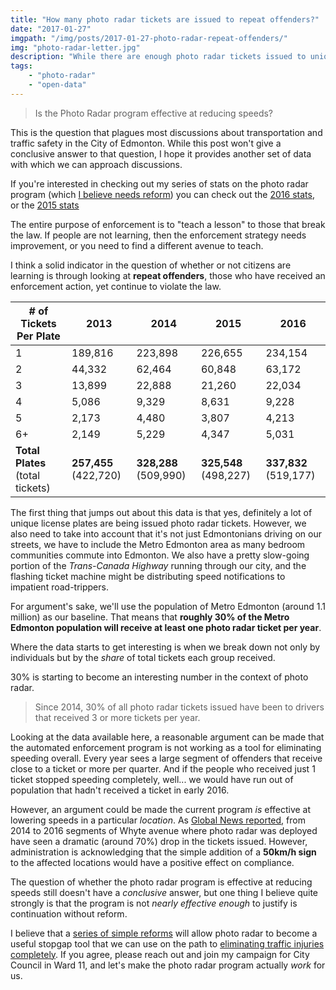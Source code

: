 ```yaml
---
title: "How many photo radar tickets are issued to repeat offenders?"
date: "2017-01-27"
imgpath: "/img/posts/2017-01-27-photo-radar-repeat-offenders/"
img: "photo-radar-letter.jpg"
description: "While there are enough photo radar tickets issued to unique license plates to give one to 30% of Metro Edmonton residents, 30% of all tickets are issued to plates that receive 3 or more per year."
tags: 
    - "photo-radar"
    - "open-data"
---
```


> Is the Photo Radar program effective at reducing speeds?

This is the question that plagues most discussions about transportation and traffic safety in the City of Edmonton. While
this post won't give a conclusive answer to that question, I hope it provides another set of data with which we can
approach discussions.

If you're interested in checking out my series of stats on the photo radar program (which [I believe needs reform](/photo-radar-reform)) you can check
out the [2016 stats](/blog/2017/01/05/edmonton-photo-radar-statisitics-for-2016/), or the [2015 stats](/blog/2016/01/25/edmonton-photo-radar-2015-stats/)

The entire purpose of enforcement is to "teach a lesson" to those that break the law. If people are not learning, then
the enforcement strategy needs improvement, or you need to find a different avenue to teach.

I think a solid indicator in the question of whether or not citizens are learning is through looking at **repeat offenders**, those
who have received an enforcement action, yet continue to violate the law.

| # of Tickets Per Plate             | 2013                    | 2014                    | 2015                        | 2016                    |
|------------------------------------|-------------------------|-------------------------|-----------------------------|-------------------------|
| 1                                  | 189,816                 | 223,898                 | 226,655                     | 234,154                 |
| 2                                  | 44,332                  | 62,464                  | 60,848                      | 63,172                  |
| 3                                  | 13,899                  | 22,888                  | 21,260                      | 22,034                  |
| 4                                  | 5,086                   | 9,329                   | 8,631                       | 9,228                   |
| 5                                  | 2,173                   | 4,480                   | 3,807                       | 4,213                   |
| 6+                                 | 2,149                   | 5,229                   | 4,347                       | 5,031                   |
| **Total Plates** (total tickets)   | **257,455** (422,720)   | **328,288** (509,990)   | **325,548** (498,227)       | **337,832** (519,177)   |

The first thing that jumps out about this data is that yes, definitely a lot of unique license plates are being issued photo radar tickets.
However, we also need to take into account that it's not just Edmontonians driving on our streets, we have to include the Metro Edmonton area
as many bedroom communities commute into Edmonton. We also have a pretty slow-going portion of the *Trans-Canada Highway* running through
our city, and the flashing ticket machine might be distributing speed notifications to impatient road-trippers. 

For argument's sake, we'll use the population of Metro Edmonton (around 1.1 million) as our baseline. That means that **roughly
30% of the Metro Edmonton population will receive at least one photo radar ticket per year**.

Where the data starts to get interesting is when we break down not only by individuals but by the _share_ of total tickets each group received.

<script src="https://cdnjs.cloudflare.com/ajax/libs/Chart.js/2.4.0/Chart.bundle.min.js"></script>
<div>
    <canvas id="ticket-chart" style="max-width:100%" width=400 height=300></canvas>
</div>


<script>
var ctx = document.getElementById("ticket-chart");
var myChart = new Chart(ctx, {
    type: 'bar',
    data: {
        labels: ["2013", "2014", "2015", "2016" ],
        datasets: [{
            label: '1 ticket received',
            data: [189816, 223898, 226655, 234154],
            fill: false,
            backgroundColor: "rgba(219, 194, 96,0.4)",
            borderColor: "rgba(219, 194, 96,1)"
        },
        {
            label: '2 tickets received',
            data: [88664, 124928, 121696, 126344],
            fill: false,
            backgroundColor: "rgba(240, 224, 115,0.4)",
            borderColor: "rgba(240, 224, 115,1)"
        },
        {
            label: '3 tickets received',
            data: [ 41697, 68664, 63780, 66102],
            fill: false,
            backgroundColor: "rgba(237, 115, 46,0.4)",
            borderColor: "rgba(237, 115, 46,1)"
        },
        {
            label: '4 tickets received',
            data: [ 20344, 37316, 34534, 36912],
            fill: false,
            backgroundColor: "rgba(237, 103, 23,0.4)",
            borderColor: "rgba(237, 103, 23,1)"
        },
        {
            label: '5 tickets received',
            data: [ 10865, 22400, 19035, 21065],
            fill: false,
            backgroundColor: "rgba(237, 92, 30,0.4)",
            borderColor: "rgba(237, 92, 30,1)"
        },
        {
            label: '6+ tickets received',
            data: [ 71334, 32784, 32537, 34600],
            fill: false,
            backgroundColor: "rgba(188, 11, 11, 0.4)",
            borderColor: "rgba(188, 11, 11, 1)"
        }]
    },
    options: {
        scales: {
            yAxes: [{
                stacked: true
            }],
            xAxes: [{
                stacked: true
            }]
        }
    }
});
</script>

30% is starting to become an interesting number in the context of photo radar.

> Since 2014, 30% of all photo radar tickets issued have been to drivers that received 3 or more tickets per year.

Looking at the data available here, a reasonable argument can be made that the automated enforcement program is not working
as a tool for eliminating speeding overall. Every year sees a large segment of offenders that receive close to a ticket or more per quarter.
And if the people who received just 1 ticket stopped speeding completely, well... we would have run out of population that hadn't received
a ticket in early 2016.

However, an argument could be made the current program _is_ effective at lowering speeds in a particular _location_. As
[Global News reported](http://globalnews.ca/news/3192350/top-spots-in-edmonton-where-youll-get-a-photo-radar-ticket/), from 2014 to 2016
segments of Whyte avenue where photo radar was deployed have seen a dramatic (around 70%) drop in the tickets issued. However,
administration is acknowledging that the simple addition of a **50km/h sign** to the affected locations would have a positive effect on compliance.

The question of whether the photo radar program is effective at reducing speeds still doesn't have a _conclusive_ answer, but one thing
I believe quite strongly is that the program is not _nearly effective enough_ to justify is continuation without reform.

I believe that a [series of simple reforms](/photo-radar-reform) will allow photo radar to become a useful stopgap tool that we
can use on the path to [eliminating traffic injuries completely](/vision-zero). If you agree, please reach out and join
my campaign for City Council in Ward 11, and let's make the photo radar program actually _work_ for us.

